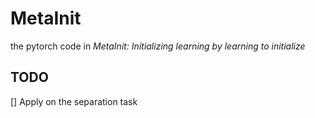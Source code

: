 # MetaInit
the pytorch code in *MetaInit: Initializing learning by learning to initialize* 
## TODO
 [] Apply on the separation task
